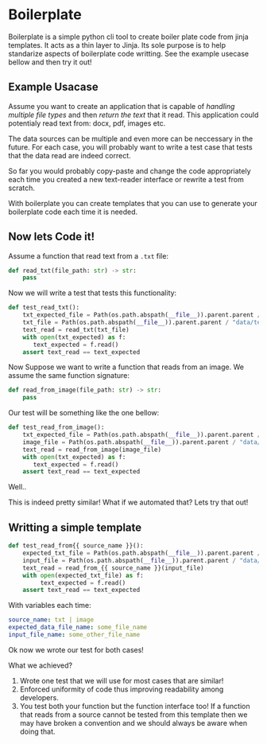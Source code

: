 # Boilerplate

Boilerplate is a simple python cli tool to create boiler plate code from jinja templates. It acts as a thin layer to Jinja. Its sole purpose is to help standarize aspects of boilerplate code writting. See the example usecase bellow and then try it out!


## Example Usacase

Assume you want to create an application that is capable of *handling multiple file types* and then *return the text* that it read. This application could potentialy read text from: docx, pdf, images etc.


The data sources can be multiple and even more can be neccessary in the future. For each case, you will probably want to write a test case that tests that the data read are indeed correct.

So far you would probably copy-paste and change the code appropriately each time you created a new text-reader interface or rewrite a test from scratch.

With boilerplate you can create templates that you can use to generate your boilerplate code each time it is needed.

## Now lets Code it!

Assume a function that read text from a `.txt` file:

```python
def read_txt(file_path: str) -> str:
    pass
```

Now we will write a test that tests this functionality:

```python
def test_read_txt():
    txt_expected_file = Path(os.path.abspath(__file__)).parent.parent / "data/test_data.txt"
    txt_file = Path(os.path.abspath(__file__)).parent.parent / "data/test_data.txt"
    text_read = read_txt(txt_file)
    with open(txt_expected) as f:
       text_expected = f.read()
    assert text_read == text_expected
```

Now Suppose we want to write a function that reads from an image. We assume the same function signature:

```python
def read_from_image(file_path: str) -> str:
    pass
```

Our test will be something like the one bellow:

```python
def test_read_from_image():
    txt_expected_file = Path(os.path.abspath(__file__)).parent.parent / "data/expected_data.txt"
    image_file = Path(os.path.abspath(__file__)).parent.parent / "data/test_data.jpg"
    text_read = read_from_image(image_file)
    with open(txt_expected) as f:
       text_expected = f.read()
    assert text_read == text_expected
```

Well..

This is indeed pretty similar! What if we automated that? Lets try that out!

## Writting a simple template

```python
def test_read_from{{ source_name }}():
    expected_txt_file = Path(os.path.abspath(__file__)).parent.parent /"data/{{ expected_data_file_name }}"
    input_file = Path(os.path.abspath(__file__)).parent.parent / "data/{{ input_file_name }}"
    text_read = read_from_{{ source_name }}(input_file)
    with open(expected_txt_file) as f:
         text_expected = f.read()
    assert text_read == text_expected
```

With variables each time:
```yaml
source_name: txt | image
expected_data_file_name: some_file_name
input_file_name: some_other_file_name
```

Ok now we wrote our test for both cases!

What we achieved?
1. Wrote one test that we will use for most cases that are similar!
2. Enforced uniformity of code thus improving readability among developers.
3. You test both your function but the function interface too! If a function that reads from a source cannot be tested from this template then we may have broken a convention and we should always be aware when doing that.
